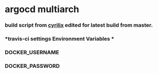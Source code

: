 # argocd multiarch
### build script from [cyrilix](https://github.com/cyrilix) edited for latest build from master.

### *travis-ci settings Environment Variables *

### DOCKER_USERNAME
### DOCKER_PASSWORD 
